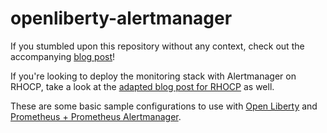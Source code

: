 # openliberty-alertmanager

If you stumbled upon this repository without any context, check out the accompanying [blog post](https://openliberty.io/blog/2020/01/29/alerts-slack-prometheus-alertmanager-open-liberty.html)!

If you're looking to deploy the monitoring stack with Alertmanager on RHOCP, take a look at the [adapted blog post for RHOCP](https://openliberty.io/blog/2020/04/15/prometheus-alertmanager-rhocp-open-liberty.html) as well.

These are some basic sample configurations to use with [Open Liberty](https://openliberty.io/) and [Prometheus + Prometheus Alertmanager](https://prometheus.io/).
